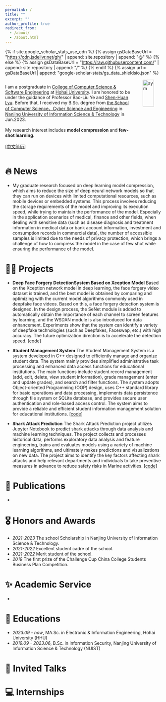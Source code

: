 ```yaml
---
permalink: /
title: ""
excerpt: ""
author_profile: true
redirect_from: 
  - /about/
  - /about.html
---
```


{% if site.google_scholar_stats_use_cdn %}
{% assign gsDataBaseUrl = "https://cdn.jsdelivr.net/gh/" | append: site.repository | append: "@" %}
{% else %}
{% assign gsDataBaseUrl = "https://raw.githubusercontent.com/" | append: site.repository | append: "/" %}
{% endif %}
{% assign url = gsDataBaseUrl | append: "google-scholar-stats/gs_data_shieldsio.json" %}

<span class='anchor' id='about-me'></span>

<head>
    <style>
        .container {
            display: flex;
        }
        .text {
            flex: 80%;
        }
        .image {
            flex: 20%;
            display: flex;
            justify-content: flex-end;
        }
    </style>
</head>
<body>
    <div class="container">
        <div class="text">
              <p>I am a postgraduate in <a href='https://cies.hhu.edu.cn/'>College of Computer Science & Software Engineering</a> at <a href='https://www.hhu.edu.cn/'>Hohai University</a>. I am honored to be under the guidance of Professor Bao-Liu Ye and <a href='https://lyushenhuan.github.io/'>Shen-Huan Lyu</a>. Before that, I received my B.Sc. degree from <a href='https://scs.nuist.edu.cn/main.htm'>the School of Computer Science、Cyber Science and Engineering</a> in <a href='https://www.nuist.edu.cn/main.htm'>Nanjing University of Information Science & Technology</a> in Jun.2023.<br><br>
              My research interest includes <b>model compression</b> and <b>few-shot learning</b>.<br><br>
              <a href='papers/简历-吴填双.pdf'>[中文简历]</a></p>
        </div>
        <div class="image">
            <img src="images/hhu.svg" alt='sym' width="60%">
        </div>
    </div>
</body>


# 🔥 News
- My graduate research focused on deep learning model compression, which aims to reduce the size of deep neural network models so that they can run on devices with limited computational resources, such as mobile devices or embedded systems. This process involves reducing the storage requirements of the model and improving its execution speed, while trying to maintain the performance of the model. Especially in the application scenarios of medical, finance and other fields, when dealing with sensitive data (such as disease diagnosis and treatment information in medical data or bank account information, investment and consumption records in commercial data), the number of accessible samples is limited due to the needs of privacy protection, which brings a challenge of how to compress the model in the case of few shot while ensuring the performance of the model.

#  👨‍💻 Projects
- <b>Deep Face Forgery DetectionSystem Based on Xception Model</b> Based on the Xception network model in deep learning, the face forgery video dataset is trained, and the best model is obtained by comparing and optimizing with the current model algorithms commonly used in deepfake face videos. Based on this, a face forgery detection system is designed. In the design process, the SeNet module is added to automatically obtain the importance of each channel to screen features by learning, and the WSDAN module is also introduced for data enhancement. Experiments show that the system can identify a variety of deepfake technologies (such as Deepfakes, Faceswap, etc.) with high accuracy. The future optimization direction is to accelerate the detection speed. [[code]](https://github.com/TianshuangWu/DeepFake)

- <b>Student Management System</b> The Student Management System is a system developed in C++ designed to efficiently manage and organize student data. The system mainly provides simplified administrative task processing and enhanced data access functions for educational institutions. The main functions include student record management (add, edit, delete, view student information), grade management (enter and update grades), and search and filter functions. The system adopts Object-oriented Programming (OOP) design, uses C++ standard library for basic operations and data processing, implements data persistence through file system or SQLite database, and provides secure user authentication and role-based access control. The system aims to provide a reliable and efficient student information management solution for educational institutions. [[code]](https://github.com/TianshuangWu/StudentScoreManage)

- <b>Shark Attack Prediction</b> The Shark Attack Prediction project utilizes Jupyter Notebook to predict shark attacks through data analysis and machine learning techniques. The project collects and processes historical data, performs exploratory data analysis and feature engineering, trains and evaluates models using a variety of machine learning algorithms, and ultimately makes predictions and visualizations on new data. The project aims to identify the key factors affecting shark attacks and help relevant departments and individuals to take preventive measures in advance to reduce safety risks in Marine activities. [[code]](https://github.com/TianshuangWu/SharkAttack)

# 📝 Publications 
- 

# 🎖 Honors and Awards
- *2021-2023* The school Scholarship in Nanjing University of Information Science & Technology.
- *2021-2022* Excellent student cadre of the school.
- *2021-2022* Merit student of the school.
- *2019* The first prize of the Challenge Cup China College Students Business Plan Competition.

# ✨ Academic Service
-

# 📖 Educations
- *2023.09 - now*, MA.Sc. in Electronic & Information Engineering, Hohai University (HHU) 
- *2019.09 - 2023.06*, B.Sc. in Information Security, Nanjing University of Information Science & Technology (NUIST)

# 💬 Invited Talks


# 💻 Internships
